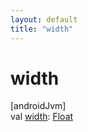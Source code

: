 ```yaml
---
layout: default
title: "width"
---
```


# width

[androidJvm]\
val [width](width.md): [Float](https://kotlinlang.org/api/core/kotlin-stdlib/kotlin/-float/index.html)